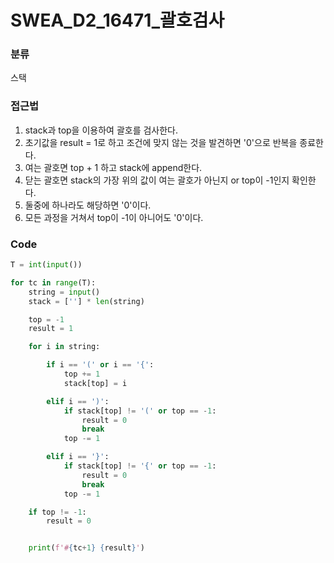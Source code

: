 # SWEA_D2_16471_괄호검사


### 분류

스택


### 접근법
1. stack과 top을 이용하여 괄호를 검사한다.
2. 초기값을 result = 1로 하고 조건에 맞지 않는 것을 발견하면 '0'으로 반복을 종료한다.
3. 여는 괄호면 top + 1 하고 stack에 append한다.
4. 닫는 괄호면 stack의 가장 위의 값이 여는 괄호가 아닌지 or top이 -1인지 확인한다.
5. 둘중에 하나라도 해당하면 '0'이다.
6. 모든 과정을 거쳐서 top이 -1이 아니어도 '0'이다.


### Code
```python
T = int(input())

for tc in range(T):
    string = input()
    stack = [''] * len(string)

    top = -1
    result = 1

    for i in string:

        if i == '(' or i == '{':
            top += 1
            stack[top] = i

        elif i == ')':
            if stack[top] != '(' or top == -1:
                result = 0
                break
            top -= 1

        elif i == '}':
            if stack[top] != '{' or top == -1:
                result = 0
                break
            top -= 1

    if top != -1:
        result = 0


    print(f'#{tc+1} {result}')
```